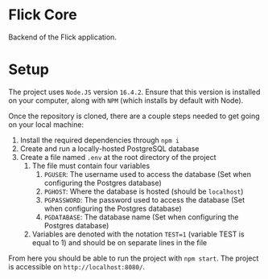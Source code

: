 # Flick Core

Backend of the Flick application.

# Setup

The project uses `Node.JS` version `16.4.2`. Ensure that this version is installed on your computer, along with `NPM` (which installs by default with Node).

Once the repository is cloned, there are a couple steps needed to get going on your local machine:

1. Install the required dependencies through `npm i`
1. Create and run a locally-hosted PostgreSQL database
1. Create a file named `.env` at the root directory of the project
    1. The file must contain four variables
        1. `PGUSER`: The username used to access the database (Set when configuring the Postgres database)
        1. `PGHOST`: Where the database is hosted (should be `localhost`)
        1. `PGPASSWORD`: The password used to access the database (Set when configuring the Postgres database)
        1. `PGDATABASE`: The database name (Set when configuring the Postgres database)
    1. Variables are denoted with the notation `TEST=1` (variable TEST is equal to 1) and should be on separate lines in the file

From here you should be able to run the project with `npm start`. The project is accessible on `http://localhost:8080/`.
